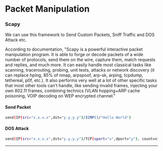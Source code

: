 # Packet Manipulation

### Scapy

We can use this framework to Send Custom Packets, Sniff Traffic and DOS Attack etc.

According to documentation, "Scapy is a powerful interactive packet manipulation program. It is able to forge or decode packets of a wide number of protocols, send them on the wire, capture them, match requests and replies, and much more. It can easily handle most classical tasks like scanning, tracerouting, probing, unit tests, attacks or network discovery (it can replace hping, 85% of nmap, arpspoof, arp-sk, arping, tcpdump, tethereal, p0f, etc.). It also performs very well at a lot of other specific tasks that most other tools can’t handle, like sending invalid frames, injecting your own 802.11 frames, combining technics (VLAN hopping+ARP cache poisoning, VOIP decoding on WEP encrypted channel."

#### Send Packet

```bash
send(IP(src="x.x.x.x",dst="y.y.y.y")/ICMP()/"Hello World")
```

#### DOS Attack

```bash
send(IP(src="x.x.x.x",dst="y.y.y.y")/TCP(sport="x",dport="y"), count=n)
```

***
